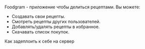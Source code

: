 Foodgram - приложение чтобы делиться рецептами. 
Вы можете:
- Создавать свои рецепты.
- Смотреть рецепты других пользователей.
- Добавлять/удалять рецепты в избранное.
- Скачавать список покупок.

Как задеплоить к себе на сервер 

